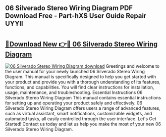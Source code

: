 ## 06 Silverado Stereo Wiring Diagram PDF Download Free - Part-hXS User Guide Repair UYYlI

# <h2><a href="http://dfrmlkp.blite.top/?on=06+Silverado+Stereo+Wiring+Diagram">🔗Download New 👉🔴 06 Silverado Stereo Wiring Diagram</a></h2>

[![06 Silverado Stereo Wiring Diagram download](https://i.imgur.com/lujVjoI.png)](http://dfrmlkp.blite.top/?on=06+Silverado+Stereo+Wiring+Diagram)
Greetings and welcome to the user manual for your newly launched 06 Silverado Stereo Wiring Diagram. This manual is specifically designed to help you get started with your product and provide you with a thorough understanding of its features, functions, and capabilities. You will find clear instructions for installation, usage, maintenance, and troubleshooting. Essential Instructions 06 Silverado Stereo Wiring Diagram This manual contains essential instructions for setting up and operating your product safely and effectively. 06 Silverado Stereo Wiring Diagram offers users a range of advanced features, such as virtual assistant, smart notifications, customizable widgets, and automated tasks, all easily controlled through the user interface. Let's Get Started! Contact us today and let us help you make the most of your new 06 Silverado Stereo Wiring Diagram.
